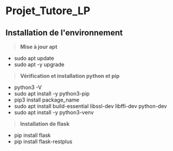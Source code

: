 # Projet_Tutore_LP

## Installation de l'environnement

> **Mise à jour apt**
* sudo apt update
* sudo apt -y upgrade

> **Vérification et installation python et pip**
* python3 -V
* sudo apt install -y python3-pip
* pip3 install package_name
* sudo apt install build-essential libssl-dev libffi-dev python-dev
* sudo apt install -y python3-venv

> **Installation de flask**
* pip install flask
* pip install flask-restplus





